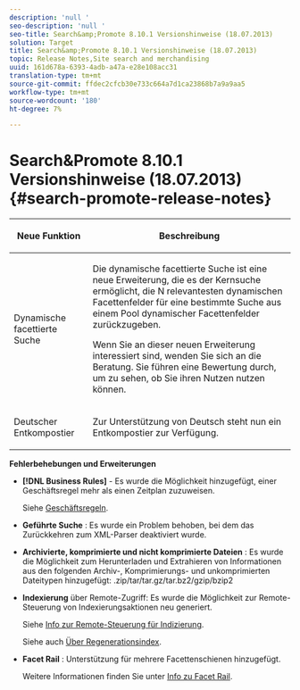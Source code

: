 ```yaml
---
description: 'null '
seo-description: 'null '
seo-title: Search&amp;Promote 8.10.1 Versionshinweise (18.07.2013)
solution: Target
title: Search&amp;Promote 8.10.1 Versionshinweise (18.07.2013)
topic: Release Notes,Site search and merchandising
uuid: 161d678a-6393-4adb-a47a-e28e108acc31
translation-type: tm+mt
source-git-commit: ffdec2cfcb30e733c664a7d1ca23868b7a9a9aa5
workflow-type: tm+mt
source-wordcount: '180'
ht-degree: 7%

---
```



# Search&amp;Promote 8.10.1 Versionshinweise (18.07.2013){#search-promote-release-notes}

<table> 
 <thead> 
  <tr> 
   <th colname="col1" class="entry"> <p>Neue Funktion </p> </th> 
   <th colname="col2" class="entry"> <p>Beschreibung </p> </th> 
  </tr> 
 </thead>
 <tbody> 
  <tr> 
   <td colname="col1"> <p>Dynamische facettierte Suche </p> </td> 
   <td colname="col2"> <p> Die dynamische facettierte Suche ist eine neue Erweiterung, die es der Kernsuche ermöglicht, die N relevantesten dynamischen Facettenfelder für eine bestimmte Suche aus einem Pool dynamischer Facettenfelder zurückzugeben. </p> <p> Wenn Sie an dieser neuen Erweiterung interessiert sind, wenden Sie sich an die Beratung. Sie führen eine Bewertung durch, um zu sehen, ob Sie ihren Nutzen nutzen können. </p> </td> 
  </tr> 
  <tr> 
   <td colname="col1"> <p>Deutscher Entkompostier </p> </td> 
   <td colname="col2"> <p> Zur Unterstützung von Deutsch steht nun ein Entkompostier zur Verfügung. </p> </td> 
  </tr> 
 </tbody> 
</table>

**Fehlerbehebungen und Erweiterungen**

* **[!DNL Business Rules]** - Es wurde die Möglichkeit hinzugefügt, einer Geschäftsregel mehr als einen Zeitplan zuzuweisen.

   Siehe [Geschäftsregeln](../c-about-rules-menu/c-about-business-rules.md#concept_2A93D76216754D3D8412CDEA00BD26BD).

* **Geführte Suche** : Es wurde ein Problem behoben, bei dem das Zurückkehren zum XML-Parser deaktiviert wurde.
* **Archivierte, komprimierte und nicht komprimierte Dateien** : Es wurde die Möglichkeit zum Herunterladen und Extrahieren von Informationen aus den folgenden Archiv-, Komprimierungs- und unkomprimierten Dateitypen hinzugefügt: .zip/tar/tar.gz/tar.bz2/gzip/bzip2
* **Indexierung**  über Remote-Zugriff: Es wurde die Möglichkeit zur Remote-Steuerung von Indexierungsaktionen neu generiert.

   Siehe [Info zur Remote-Steuerung für Indizierung](../c-about-index-menu/c-about-remote-control-for-indexing.md#concept_C79B322190E84106A434E5C6D4A4118F).

   Siehe auch [Über Regenerationsindex](../c-about-index-menu/c-about-regenerate-index.md#concept_6CBE6B8D18EF47D293091CBA542245FA).

* **Facet Rail** : Unterstützung für mehrere Facettenschienen hinzugefügt.

   Weitere Informationen finden Sie unter [Info zu Facet Rail](../c-about-design-menu/c-about-facet-rails.md#concept_1FDC8BCDFFC84A0889DA670F63D5F6DB).

